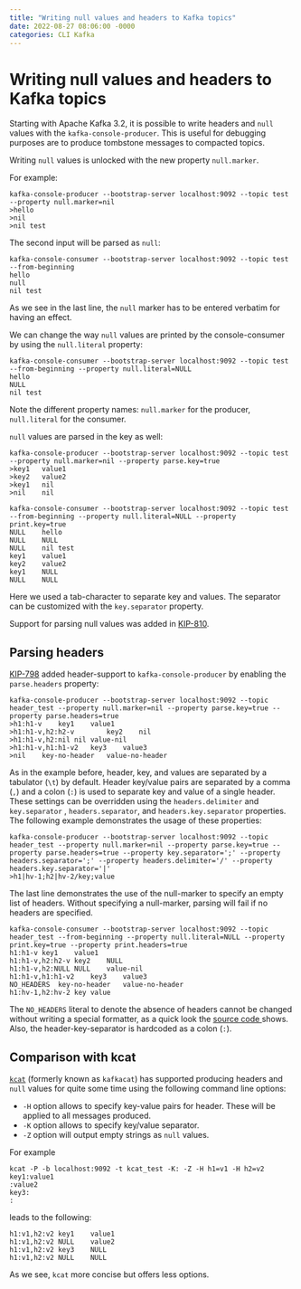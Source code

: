 ```yaml
---
title: "Writing null values and headers to Kafka topics"
date: 2022-08-27 08:06:00 -0000
categories: CLI Kafka
---
```


# Writing null values and headers to Kafka topics

Starting with Apache Kafka 3.2, it is possible to write headers and `null` values with the `kafka-console-producer`. This is useful for debugging purposes are to produce tombstone messages to compacted topics.

Writing `null` values is unlocked with the new property `null.marker`.

For example:
```shell
kafka-console-producer --bootstrap-server localhost:9092 --topic test --property null.marker=nil
>hello
>nil
>nil test
```
The second input will be parsed as `null`:
```shell
kafka-console-consumer --bootstrap-server localhost:9092 --topic test --from-beginning
hello
null
nil test
```
As we see in the last line, the `null` marker has to be entered verbatim for having an effect.

We can change the way `null` values are printed by the console-consumer by using the `null.literal` property:
```shell
kafka-console-consumer --bootstrap-server localhost:9092 --topic test --from-beginning --property null.literal=NULL
hello
NULL
nil test
```
Note the different property names: `null.marker` for the producer, `null.literal` for the consumer.

`null` values are parsed in the key as well:
```shell
kafka-console-producer --bootstrap-server localhost:9092 --topic test --property null.marker=nil --property parse.key=true
>key1	value1
>key2	value2
>key1	nil
>nil	nil

kafka-console-consumer --bootstrap-server localhost:9092 --topic test --from-beginning --property null.literal=NULL --property print.key=true
NULL	hello
NULL	NULL
NULL	nil test
key1	value1
key2	value2
key1	NULL
NULL	NULL
```
Here we used a tab-character to separate key and values. The separator can be customized with the `key.separator` property.

Support for parsing null values was added in [KIP-810](https://cwiki.apache.org/confluence/display/KAFKA/KIP-810%3A+Allow+producing+records+with+null+values+in+Kafka+Console+Producer).

## Parsing headers

[KIP-798](https://cwiki.apache.org/confluence/display/KAFKA/KIP-798%3A+Add+possibility+to+write+kafka+headers+in+Kafka+Console+Producer) added header-support to `kafka-console-producer` by enabling the `parse.headers` property:
```shell
kafka-console-producer --bootstrap-server localhost:9092 --topic header_test --property null.marker=nil --property parse.key=true --property parse.headers=true
>h1:h1-v	key1	value1
>h1:h1-v,h2:h2-v        key2	nil
>h1:h1-v,h2:nil	nil	value-nil
>h1:h1-v,h1:h1-v2	key3	value3
>nil	key-no-header	value-no-header
```
As in the example before, header, key, and values are separated by a tabulator (`\t`) by default. Header key/value pairs are separated by a comma (`,`) and a colon (`:`) is used to separate key and value of a single header. These settings can be overridden using the `headers.delimiter` and `key.separator` , `headers.separator`, and `headers.key.separator` properties.
The following example demonstrates the usage of these properties:
```shell
kafka-console-producer --bootstrap-server localhost:9092 --topic header_test --property null.marker=nil --property parse.key=true --property parse.headers=true --property key.separator=';' --property headers.separator=';' --property headers.delimiter='/' --property headers.key.separator='|'
>h1|hv-1;h2|hv-2/key;value
```

The last line demonstrates the use of the null-marker to specify an empty list of headers. Without specifying a null-marker, parsing will fail if no headers are specified.

```shell
kafka-console-consumer --bootstrap-server localhost:9092 --topic header_test --from-beginning --property null.literal=NULL --property print.key=true --property print.headers=true
h1:h1-v	key1	value1
h1:h1-v,h2:h2-v	key2	NULL
h1:h1-v,h2:NULL	NULL	value-nil
h1:h1-v,h1:h1-v2	key3	value3
NO_HEADERS	key-no-header	value-no-header
h1:hv-1,h2:hv-2	key	value
```
The `NO_HEADERS` literal to denote the absence of headers cannot be changed without writing a special formatter, as a quick look the [source code ](https://github.com/apache/kafka/blob/481fefb4f9ca0ecf83b72116977416d3a0472127/core/src/main/scala/kafka/tools/ConsoleConsumer.scala#L569)  shows. Also, the header-key-separator is hardcoded as a colon (`:`).


## Comparison with kcat

[`kcat`](https://github.com/edenhill/kcat) (formerly known as `kafkacat`) has supported producing headers and `null` values for quite some time using the following command line options:

- `-H` option allows to specify key-value pairs for header. These will be applied to all messages produced.
- `-K` option allows to specify key/value separator.
- `-Z` option will output empty strings as `null` values.

For example
```shell
kcat -P -b localhost:9092 -t kcat_test -K: -Z -H h1=v1 -H h2=v2
key1:value1
:value2
key3:
:
```
leads to the following:
```
h1:v1,h2:v2	key1	value1
h1:v1,h2:v2	NULL	value2
h1:v1,h2:v2	key3	NULL
h1:v1,h2:v2	NULL	NULL
```

As we see, `kcat` more concise but offers less options.
